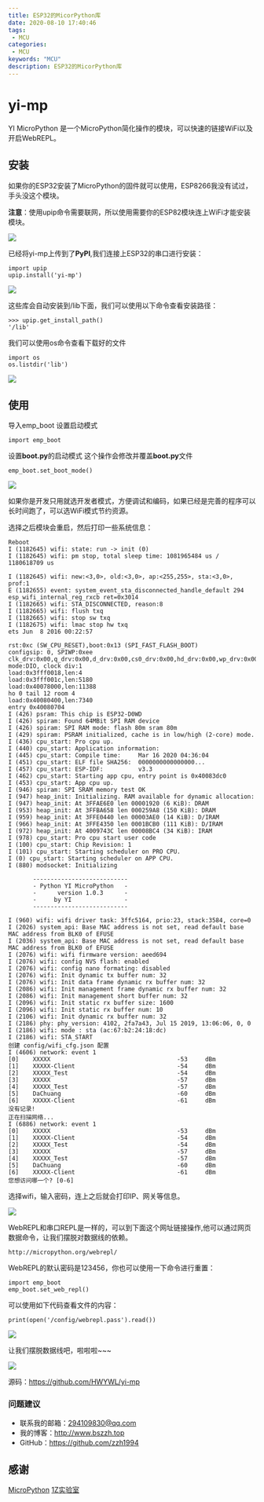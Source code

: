 ```yaml
---
title: ESP32的MicorPython库
date: 2020-08-10 17:40:46
tags: 
 - MCU
categories: 
 - MCU
keywords: "MCU"
description: ESP32的MicorPython库
---
```


# yi-mp
YI MicroPython 是一个MicroPython简化操作的模块，可以快速的链接WiFi以及开启WebREPL。

## 安装
如果你的ESP32安装了MicroPython的固件就可以使用，ESP8266我没有试过，手头没这个模块。

**注意**：使用upip命令需要联网，所以使用需要你的ESP82模块连上WiFi才能安装模块。

![](https://hwy-figure-bed.oss-cn-hangzhou.aliyuncs.com/image/20200807182401.png)

已经将yi-mp上传到了**PyPI**,我们连接上ESP32的串口进行安装：

```
import upip
upip.install('yi-mp')
```

![](https://hwy-figure-bed.oss-cn-hangzhou.aliyuncs.com/image/20206166x1.png)

这些库会自动安装到/lib下面，我们可以使用以下命令查看安装路径：

```
>>> upip.get_install_path()
'/lib'
```

我们可以使用os命令查看下载好的文件

```
import os
os.listdir('lib')
```

![](https://hwy-figure-bed.oss-cn-hangzhou.aliyuncs.com/image/20200807172901.png)

## 使用
导入emp_boot 设置启动模式

```
import emp_boot
```

设置**boot.py**的启动模式 这个操作会修改并覆盖**boot.py**文件

```
emp_boot.set_boot_mode()
```

![](https://hwy-figure-bed.oss-cn-hangzhou.aliyuncs.com/image/20200807172915.png)

如果你是开发只用就选开发者模式，方便调试和编码，如果已经是完善的程序可以长时间跑了，可以选WiFi模式节约资源。

选择之后模块会重启，然后打印一些系统信息：
```
Reboot
I (1182645) wifi: state: run -> init (0)
I (1182645) wifi: pm stop, total sleep time: 1081965484 us / 1180618709 us

I (1182645) wifi: new:<3,0>, old:<3,0>, ap:<255,255>, sta:<3,0>, prof:1
E (1182655) event: system_event_sta_disconnected_handle_default 294 esp_wifi_internal_reg_rxcb ret=0x3014
I (1182665) wifi: STA_DISCONNECTED, reason:8
I (1182665) wifi: flush txq
I (1182665) wifi: stop sw txq
I (1182675) wifi: lmac stop hw txq
ets Jun  8 2016 00:22:57

rst:0xc (SW_CPU_RESET),boot:0x13 (SPI_FAST_FLASH_BOOT)
configsip: 0, SPIWP:0xee
clk_drv:0x00,q_drv:0x00,d_drv:0x00,cs0_drv:0x00,hd_drv:0x00,wp_drv:0x00
mode:DIO, clock div:1
load:0x3fff0018,len:4
load:0x3fff001c,len:5180
load:0x40078000,len:11388
ho 0 tail 12 room 4
load:0x40080400,len:7340
entry 0x40080704
I (426) psram: This chip is ESP32-D0WD
I (426) spiram: Found 64MBit SPI RAM device
I (426) spiram: SPI RAM mode: flash 80m sram 80m
I (429) spiram: PSRAM initialized, cache is in low/high (2-core) mode.
I (436) cpu_start: Pro cpu up.
I (440) cpu_start: Application information:
I (445) cpu_start: Compile time:     Mar 16 2020 04:36:04
I (451) cpu_start: ELF file SHA256:  0000000000000000...
I (457) cpu_start: ESP-IDF:          v3.3
I (462) cpu_start: Starting app cpu, entry point is 0x40083dc0
I (453) cpu_start: App cpu up.
I (946) spiram: SPI SRAM memory test OK
I (947) heap_init: Initializing. RAM available for dynamic allocation:
I (947) heap_init: At 3FFAE6E0 len 00001920 (6 KiB): DRAM
I (953) heap_init: At 3FFBA658 len 000259A8 (150 KiB): DRAM
I (959) heap_init: At 3FFE0440 len 00003AE0 (14 KiB): D/IRAM
I (966) heap_init: At 3FFE4350 len 0001BCB0 (111 KiB): D/IRAM
I (972) heap_init: At 4009743C len 00008BC4 (34 KiB): IRAM
I (978) cpu_start: Pro cpu start user code
I (100) cpu_start: Chip Revision: 1
I (101) cpu_start: Starting scheduler on PRO CPU.
I (0) cpu_start: Starting scheduler on APP CPU.
I (880) modsocket: Initializing

       ---------------------------
       - Python YI MicroPython   -
       -      version 1.0.3      -
       -     by YI               -
       ---------------------------

I (960) wifi: wifi driver task: 3ffc5164, prio:23, stack:3584, core=0
I (2026) system_api: Base MAC address is not set, read default base MAC address from BLK0 of EFUSE
I (2036) system_api: Base MAC address is not set, read default base MAC address from BLK0 of EFUSE
I (2076) wifi: wifi firmware version: aeed694
I (2076) wifi: config NVS flash: enabled
I (2076) wifi: config nano formating: disabled
I (2076) wifi: Init dynamic tx buffer num: 32
I (2076) wifi: Init data frame dynamic rx buffer num: 32
I (2086) wifi: Init management frame dynamic rx buffer num: 32
I (2086) wifi: Init management short buffer num: 32
I (2096) wifi: Init static rx buffer size: 1600
I (2096) wifi: Init static rx buffer num: 10
I (2106) wifi: Init dynamic rx buffer num: 32
I (2186) phy: phy_version: 4102, 2fa7a43, Jul 15 2019, 13:06:06, 0, 0
I (2186) wifi: mode : sta (ac:67:b2:24:18:dc)
I (2186) wifi: STA_START
创建 config/wifi_cfg.json 配置
I (4606) network: event 1
[0]    XXXXX                                    -53     dBm
[1]    XXXXX-Client                             -54     dBm
[2]    XXXXX_Test                               -54     dBm
[3]    XXXXX                                    -57     dBm
[4]    XXXXX_Test                               -57     dBm
[5]    DaChuang                                 -60     dBm
[6]    XXXXX-Client                             -61     dBm
没有记录!
正在扫描网络...
I (6886) network: event 1
[0]    XXXXX                                    -53     dBm
[1]    XXXXX-Client                             -54     dBm
[2]    XXXXX_Test                               -54     dBm
[3]    XXXXX                                    -57     dBm
[4]    XXXXX_Test                               -57     dBm
[5]    DaChuang                                 -60     dBm
[6]    XXXXX-Client                             -61     dBm
您想访问哪一个? [0-6]
```

选择wifi，输入密码，连上之后就会打印IP、网关等信息。

![](https://hwy-figure-bed.oss-cn-hangzhou.aliyuncs.com/image/20200807173726.png)

WebREPL和串口REPL是一样的，可以到下面这个网址链接操作,他可以通过网页数据命令，让我们摆脱对数据线的依赖。

```
http://micropython.org/webrepl/
```

WebREPL的默认密码是123456，你也可以使用一下命令进行重置：

```
import emp_boot
emp_boot.set_web_repl()
```

可以使用如下代码查看文件的内容：

```
print(open('/config/webrepl.pass').read())
```

![](https://hwy-figure-bed.oss-cn-hangzhou.aliyuncs.com/image/20200807182235.png)

让我们摆脱数据线吧，啦啦啦~~~

![](https://hwy-figure-bed.oss-cn-hangzhou.aliyuncs.com/image/20200807182627.png)

源码：https://github.com/HWYWL/yi-mp

### 问题建议

- 联系我的邮箱：294109830@qq.com
- 我的博客：http://www.bszzh.top
- GitHub：https://github.com/zzh1994

## 感谢

[MicroPython](http://micropython.org/)
[1Z实验室](http://www.1zlab.com/)